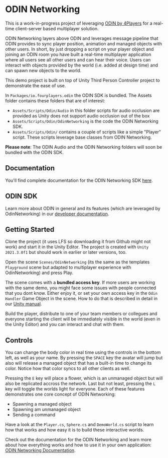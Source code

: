 # ODIN Networking

This is a work-in-progress project of leveraging [ODIN by 4Players](https://www.4players.io/odin) for a real-time client-server based multiplayer 
solution.

ODIN Networking layers above ODIN and leverages message pipeline that ODIN provides to sync player position, animation and managed objects with
other users. In short, by just dropping a script on your player object and joining an ODIN room you have built a real-time multiplayer application
where all users see all other users and can hear their voice. Users can interact with objects provided by the world (i.e. added at design time) and
can spawn new objects to the world.

This demo project is built on top of Unity Third Person Controller project to demonstrate the ease of use.

In `Packages/io.fourplayers.odin` the ODIN SDK is bundled. The Assets folder contains these folders that are of interest:

- `Assets/Scripts/Odin/Audio` in this folder scripts for audio occlusion are provided as Unity does not support audio occlusion out of the box
- `Assets/Scripts/Odin/OdinNetworking` is the code the ODIN Networking SDK.
- `Assets/Scripts/Odin/` contains a couple of scripts like a simple "Player" script. These scripts leverage base classes from ODIN Networking.

**Please note**: The ODIN Audio and the ODIN Networking folders will soon be bundled with the ODIN SDK. 

## Documentation

You'll find complete documentation for the ODIN Networking SDK [here](Assets/Scripts/Odin/OdinNetworking/README.md).

## ODIN SDK

Learn more about ODIN in general and its features (which are leveraged by OdinNetworking) in our [developer documentation](https://www.4players.io/odin).

## Getting Started

Clone the project (it uses LFS so downloading it from Github might not work) and start it in the Unity Editor. The project is created with 
`Unity 2021.3.0f1` but should work in earlier or later versions, too.

Open the scene `Scenes/OdinNetworking` (its the same as the templates `Playground` scene but adapted to multiplayer experience with OdinNetworking) and
press Play. 

The scene comes with a **bundled access key**. If more users are working with the same demo, you might face some issues with people connected that you dont know. Either enjoy it, or set your own access key in the `Odin Handler` Game Object in the scene. How to do that is described in detail in our
[Unity manual](https://www.4players.io/odin/sdk/unity/manual/odineditorconfig/#client-authentication).

Build the player, distribute to one of your team members or collegues and everyone starting the client will be immediately visible in the world (even in the
Unity Editor) and you can interact and chat with them.

## Controls

You can change the body color in real time using the controls in the bottom left, as well as your name. By pressing the `SPACE` key the avatar will jump
but also will release a managed object that has a built-in time to change its color. Notice how that color syncs to all other clients as well.

Pressing the `E` key will place a flower, which is an unmanaged object but will also be replicated accross the network. Last but not least, pressing the `L` key will toggle the worlds light for everyone. Each of these features demonstrates one core concept of ODIN Networking:

- Spawning a managed object
- Spawning am unmanaged object
- Sending a command

Have a look at the `Player.cs`, `Sphere.cs` and `DemoWorld.cs` script to learn how that works and how easy it is to build these interactive worlds.

Check out the documentation for the ODIN Networking and learn more about how everything works and how to use it in your own application: 
[ODIN Networking Documentation](Assets/Scripts/Odin/OdinNetworking/README.md).

